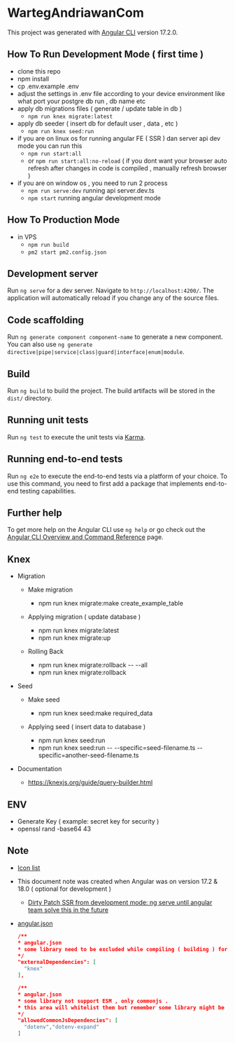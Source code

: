 # WartegAndriawanCom

This project was generated with [Angular CLI](https://github.com/angular/angular-cli) version 17.2.0.

## How To Run Development Mode ( first time )
  - clone this repo
  - npm install
  - cp .env.example .env
  - adjust the settings in .env file according to your device environment like what port your postgre db run , db name etc
  - apply db migrations files ( generate / update table in db ) 
    - `npm run knex migrate:latest`
  - apply db seeder ( insert db for default user  , data , etc ) 
    - `npm run knex seed:run`
  - if you are on linux os for running angular FE ( SSR ) dan server api dev mode you can run this 
    - `npm run start:all` 
    - or `npm run start:all:no-reload` ( if you dont want your browser auto refresh after changes in code is compiled , manually refresh browser )
  - if you are on window os , you need to run 2 process
    - `npm run serve:dev` running api server.dev.ts
    - `npm start` running angular development mode

## How To Production Mode
  - in VPS
    - `npm run build`
    - `pm2 start pm2.config.json`

## Development server

Run `ng serve` for a dev server. Navigate to `http://localhost:4200/`. The application will automatically reload if you change any of the source files.

## Code scaffolding

Run `ng generate component component-name` to generate a new component. You can also use `ng generate directive|pipe|service|class|guard|interface|enum|module`.

## Build

Run `ng build` to build the project. The build artifacts will be stored in the `dist/` directory.

## Running unit tests

Run `ng test` to execute the unit tests via [Karma](https://karma-runner.github.io).

## Running end-to-end tests

Run `ng e2e` to execute the end-to-end tests via a platform of your choice. To use this command, you need to first add a package that implements end-to-end testing capabilities.

## Further help

To get more help on the Angular CLI use `ng help` or go check out the [Angular CLI Overview and Command Reference](https://angular.io/cli) page.


## Knex
  - Migration
    - Make migration
      - npm run knex migrate:make create_example_table

    - Applying migration ( update database )
      - npm run knex migrate:latest
      - npm run knex migrate:up

    - Rolling Back
      - npm run knex migrate:rollback -- --all
      - npm run knex migrate:rollback

  - Seed
    - Make seed
      - npm run knex seed:make required_data

    - Applying seed ( insert data to database )
      - npm run knex seed:run
      - npm run knex seed:run -- --specific=seed-filename.ts --specific=another-seed-filename.ts

  - Documentation
    - https://knexjs.org/guide/query-builder.html
    
## ENV
  - Generate Key ( example: secret key for security )
   - openssl rand -base64 43

## Note
- [Icon list](https://jossef.github.io/material-design-icons-iconfont/)

- This document note was created when Angular was on version 17.2 & 18.0 ( optional for development )
  - [Dirty Patch SSR from development mode: ng serve until angular team solve this in the future](./docs/ng-serve.md)

- [angular.json](./angular.json)
  ```json
  /**
  * angular.json
  * some library need to be excluded while compiling ( building ) for production
  */
  "externalDependencies": [
    "knex"
  ],
  ```

  ```json
  /**
  * angular.json
  * some library not support ESM , only commonjs . 
  * this area will whitelist them but remember some library might be a problem for performance by doing so
  */
  "allowedCommonJsDependencies": [
    "dotenv","dotenv-expand"
  ]
  ```